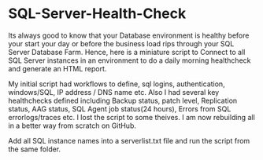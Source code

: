 # SQL-Server-Health-Check
Its always good to know that your Database environment is healthy before your start your day or before the business load rips through your SQL Server Database Farm. Hence, here is a miniature script to Connect to all SQL Server instances in an environment to do a daily morning healthcheck and generate an HTML report.

My initial script had workflows to define, sql logins, authentication, windows/SQL, IP address / DNS name etc. Also I had several key healthchecks defined including Backup status, patch level, Replication status, AAG status, SQL Agent job status(24 hours), Errors from SQL errorlogs/traces etc. I lost the script to some theives. I am now rebuilding all in a better way from scratch on GitHub.

Add all SQL instance names into a serverlist.txt file and run the script from the same folder.
